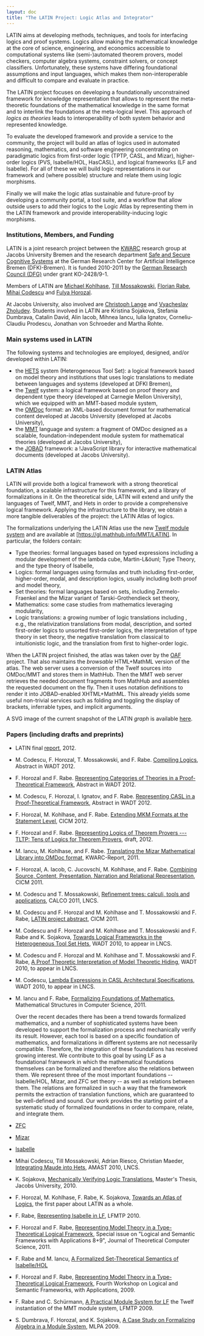 ```yaml
---
layout: doc
title: "The LATIN Project: Logic Atlas and Integrator"
---
```


LATIN aims at developing methods, techniques, and tools for interfacing logics and proof
systems. Logics allow making the mathematical knowledge at the core of science,
engineering, and economics accessible to computational systems like (semi-)automated
theorem provers, model checkers, computer algebra systems, constraint solvers, or concept
classifiers. Unfortunately, these systems have differing foundational assumptions and
input languages, which makes them non-interoperable and difficult to compare and evaluate
in practice.

The LATIN project focuses on developing a foundationally unconstrained framework for
knowledge representation that allows to represent the meta-theoretic foundations of the
mathematical knowledge in the same format and to interlink the foundations at the
meta-logical level. This approach of *logics as theories* leads to interoperability
of both system behavior and represented knowledge.

To evaluate the developed framework and provide a service to the community, the project
will build an atlas of logics used in automated reasoning, mathematics, and software
engineering concentrating on paradigmatic logics from first-order logic (TPTP, CASL, and
Mizar), higher-order logics (PVS, Isabelle/HOL, HasCASL), and logical frameworks (LF and
Isabelle). For all of these we will build logic representations in our framework and
(where possible) structure and relate them using logic morphisms.

Finally we will make the logic atlas sustainable and future-proof by developing a
community portal, a tool suite, and a workflow that allow outside users to add their
logics to the Logic Atlas by representing them in the LATIN framework and provide
interoperability-inducing logic morphisms.

### Institutions, Members, and Funding

LATIN is a joint research project between the [KWARC](https://kwarc.info/) research group at Jacobs University Bremen and the research department [Safe and Secure Cognitive Systems](http://www.dfki.de/sks) at the German Research Center for Artificial Intelligence Bremen (DFKI-Bremen). It is funded 2010-2011 by the [German Research Council (DFG)](https://www.dfg.de) under grant KO-2428/9-1.

Members of LATIN are [Michael Kohlhase](http://kwarc.info/kohlhase), [Till Mossakowski](http://www.informatik.uni-bremen.de/~till/), [Florian Rabe](http://kwarc.info/frabe/), [Mihai Codescu](http://www.dfki.de/web/forschung/sks/mitarbeiter/base_view?uid=mico01) and [Fulya Horozal](http://kwarc.info/fhorozal/).

At Jacobs University, also involved are [Christoph Lange](http://kwarc.info/clange/) and [Vyacheslav Zholudev](http://kwarc.info/vzholudev/). Students involved in LATIN are Kristina Sojakova, Stefania Dumbrava, Catalin David, Alin Iacob, Mihnea Iancu, Iulia Ignatov, Corneliu-Claudiu Prodescu, Jonathan von Schroeder and Martha Rohte.

### Main systems used in LATIN

The following systems and technologies are employed, designed, and/or developed within LATIN:

 * the [HETS](http://www.informatik.uni-bremen.de/agbkb/forschung/formal_methods/CoFI/hets/index_e.htm) system (Heterogeneous Tool Set): a logical framework based on model theory and institutions that uses logic translations to mediate between languages and systems (developed at DFKI Bremen),
 * the [Twelf](http://twelf.plparty.org/wiki/Main_Page) system: a logical framework based on proof theory and dependent type theory (developed at Carnegie Mellon University), which we equipped with an MMT-based module system,
 * the [OMDoc](https://omdoc.org) format: an XML-based document format for mathematical content developed at Jacobs University (developed at Jacobs University),
 * the [MMT](https://uniformal.github.io) language and system: a fragment of OMDoc designed as a scalable, foundation-independent module system for mathematical theories (developed at Jacobs University),
 * the [JOBAD](https://jomdoc.omdoc.org/wiki/JOBAD) framework: a !JavaScript library for interactive mathematical documents (developed at Jacobs University).

### LATIN Atlas

LATIN will provide both a logical framework with a strong theoretical foundation, a scalable infrastructure for this framework, and a library of formalizations in it. On the theoretical side, LATIN will extend and unify the languages of Twelf, MMT, and Hets in order to provide a comprehensive logical framework. Applying the infrastructure to the library, we obtain a more tangible deliverables of the project: the LATIN Atlas of logics.

The formalizations underlying the LATIN Atlas use the new [Twelf module system](http://www.twelf.org/mod/) and are available at [https://gl.mathhub.info/MMT/LATIN]. In particular, the folders contain:

 * Type theories: formal languages based on typed expressions including a modular development of the lambda cube, Martin-L&öunl; Type Theory, and the type theory of Isabelle,
 * Logics: formal languages using formulas and truth including first-order, higher-order, modal, and description logics, usually including both proof and model theory,
 * Set theories: formal languages based on sets, including Zermelo-Fraenkel and the Mizar variant of Tarski-Grothendieck set theory,
 * Mathematics: some case studies from mathematics leveraging modularity,
 * Logic translations: a growing number of logic translations including , e.g., the relativization translations from modal, description, and sorted first-order logics to unsorted first-order logics, the interpretation of type theory in set theory, the negative translation from classical to intuitionistic logic, and the translation from first to higher-order logic.

When the LATIN project finished, the atlas was taken over by the [OAF](../oaf) project.
That also maintains the *browsable* HTML+MathML version of the atlas.
The web server uses a conversion of the Twelf sources into OMDoc/MMT and stores them in MathHub. Then the MMT web server retrieves the needed document fragments from MathHub and assembles the requested document on the fly. Then it uses notation definitions to render it into JOBAD-enabled XHTML+MathML. This already yields some useful non-trivial services such as folding and toggling the display of brackets, inferrable types, and implicit arguments.

A SVG image of the current snapshot of the LATIN *graph* is available [here](docs/latin-graph).

### Papers (including drafts and preprints)

 * LATIN final [report](docs/latin_report.pdf), 2012.

 * M. Codescu, F. Horozal, T. Mossakowski, and F. Rabe. [Compiling Logics](docs/compiling-logics.pdf), Abstract in WADT 2012.

 * F. Horozal and F. Rabe. [Representing Categories of Theories in a Proof-Theoretical Framework](docs/theory-cats_abstract.pdf), Abstract in WADT 2012.

 * M. Codescu, F. Horozal, I. Ignatov, and F. Rabe. [Representing CASL in a Proof-Theoretical Framework](docs/representing-casl.pdf), Abstract in WADT 2012.

 * F. Horozal, M. Kohlhase, and F. Rabe. [Extending MKM Formats at the Statement Level](docs/pragmatic-strict.pdf), CICM 2012.

 * F. Horozal and F. Rabe. [Representing Logics of Theorem Provers --- TLTP: Tens of Logics for Theorem Provers](docs/tltp_draft.pdf), draft, 2012.

 * M. Iancu, M. Kohlhase, and F. Rabe. [Translating the Mizar Mathematical Library into OMDoc format](docs/Mizar2OMDoc-Report.pdf), KWARC-Report, 2011.

 * F. Horozal, A. Iacob, C. Jucovschi, M. Kohlhase, and F. Rabe. [Combining Source, Content, Presentation, Narration and Relational Representation](docs/mar_cicm11.pdf), CICM 2011.

 * M. Codescu and T. Mossakowski, [Refinement trees: calculi, tools and applications](docs/refinement-calco2011.pdf), CALCO 2011, LNCS.
 
 * M. Codescu and F. Horozal and M. Kohlhase and T. Mossakowski and F. Rabe, [LATIN project abstract](docs/latin-abstract_cicm11.pdf), CICM 2011.

 * M. Codescu and F. Horozal and M. Kohlhase and T. Mossakowski and F. Rabe and K. Sojakova, [Towards Logical Frameworks in the Heterogeneous Tool Set Hets](docs/latin-integration_wadt10.pdf), WADT 2010, to appear in LNCS.

 * M. Codescu and F. Horozal and M. Kohlhase and T. Mossakowski and F. Rabe, [A Proof Theoretic Interpretation of Model Theoretic Hiding](docs/latin-hiding_wadt10.pdf), WADT 2010, to appear in LNCS.

 * M. Codescu, [Lambda Expressions in CASL Architectural Specifications](docs/lambda-wadt2010.pdf), WADT 2010, to appear in LNCS.

 * M. Iancu and F. Rabe, [Formalizing Foundations of Mathematics](docs/foundations_mscs10.pdf), Mathematical Structures in Computer Science, 2011.
 
   Over the recent decades there has been a trend towards formalized mathematics, and a number of sophisticated systems have been developed to support the formalization process and mechanically verify its result. However, each tool is based on a specific foundation of mathematics, and formalizations in different systems are not necessarily compatible. Therefore, the integration of these foundations has received growing interest. We contribute to this goal by using LF as a foundational framework in which the mathematical foundations themselves can be formalized and therefore also the relations between them. We represent three of the most important foundations -- Isabelle/HOL, Mizar, and ZFC set theory -- as well as relations between them. The relations are formalized in such a way that the framework permits the extraction of translation functions, which are guaranteed to be well-defined and sound. Our work provides the starting point of a systematic study of formalized foundations in order to compare, relate, and integrate them.

  * [ZFC](http://gl.mathhub.info/MMT/foundations/zfc) 
  * [Mizar](http://gl.mathhub.info/MMT/foundations/zfc) 
  * [Isabelle](http://gl.mathhub.info/MMT/foundations/isabelle) 

 * Mihai Codescu, Till Mossakowski, Adrían Riesco, Christian Maeder, [Integrating Maude into Hets](docs/maude-hets_amast10.pdf), AMAST 2010, LNCS.

 * K. Sojakova, [Mechanically Verifying Logic Translations](http://kwarc.info/frabe/Research/Soj_thesis_10.pdf), Master's Thesis, Jacobs University, 2010.

 * F. Horozal, M. Kohlhase, F. Rabe, K. Sojakova, [Towards an Atlas of Logics](http://kwarc.info/frabe/Research/HKRS_latinlf_10.pdf), the first paper about LATIN as a whole.

 * F. Rabe, [Representing Isabelle in LF](http://kwarc.info/frabe/Research/rabe_isalf_10.pdf), LFMTP 2010.

 * F. Horozal and F. Rabe, [Representing Model Theory in a Type-Theoretical Logical Framework](http://kwarc.info/frabe/Research/HR_folsound_10), Special issue on "Logical and Semantic Frameworks with Applications 8+9", Journal of Theoretical Computer Science, 2011.

 * F. Rabe and M. Iancu, [A Formalized Set-Theoretical Semantics of Isabelle/HOL](http://kwarc.info/frabe/Research/RI_isabelle_10.pdf)

 * F. Horozal and F. Rabe, [Representing Model Theory in a Type-Theoretical Logical Framework](http://kwarc.info/frabe/Research/HR_folsound_09.pdf), Fourth Workshop on Logical and Semantic Frameworks, with Applications, 2009.

 * F. Rabe and C. Schürmann, [A Practical Module System for LF](http://kwarc.info/frabe/Research/RS_lf_09.pdf) the Twelf instantiation of the MMT module system, LFMTP 2009.

 * S. Dumbrava, F. Horozal, and K. Sojakova, [A Case Study on Formalizing Algebra in a Module System](http://kwarc.info/frabe/Research/DHS_case-study_09.pdf), MLPA 2009. 
